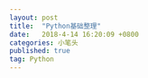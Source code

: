 ```yaml
---
layout: post
title:  "Python基础整理"
date:   2018-4-14 16:20:09 +0800
categories: 小笔头
published: true
tag: Python
---
```



